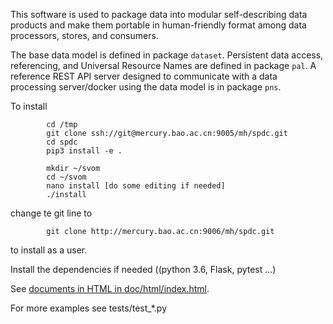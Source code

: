 This software is used to package data into modular self-describing data products and make them portable in human-friendly format among data processors, stores, and consumers.

The base data model is defined in package ```dataset```. Persistent data access, referencing, and Universal Resource Names are defined in package ```pal```. A reference REST API server designed to communicate with a data processing server/docker using the data model is in package ```pns```.

To install
```
		cd /tmp
		git clone ssh://git@mercury.bao.ac.cn:9005/mh/spdc.git
		cd spdc
		pip3 install -e .
		
		mkdir ~/svom
		cd ~/svom
		nano install [do some editing if needed]
		./install
```
change te git line to
```
		git clone http://mercury.bao.ac.cn:9006/mh/spdc.git
```
to install as a user.

Install the dependencies if needed ((python 3.6, Flask, pytest ...)

See [documents in HTML in doc/html/index.html](doc/html/index.html).

For more examples see tests/test_*.py
